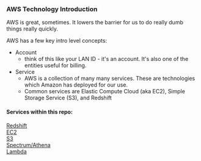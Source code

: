 ### AWS Technology Introduction

AWS is great, sometimes. It lowers the barrier for us to do really dumb things really quickly.

AWS has a few key intro level concepts:
- Account
    - think of this like your LAN ID - it's an account. It's also one of the entities useful for billing.
- Service
    - AWS is a collection of many many services. These are technologies which Amazon has deployed for our use.
    - Common services are Elastic Compute Cloud (aka EC2), Simple Storage Service (S3), and Redshift


#### Services within this repo:
[Redshift](Redshift_intro.md)  
[EC2](EC2_intro.md)  
[S3](S3_intro.md)  
[Spectrum/Athena](athena_spectrum_intro.md)  
[Lambda](lambda/lambda.md)

